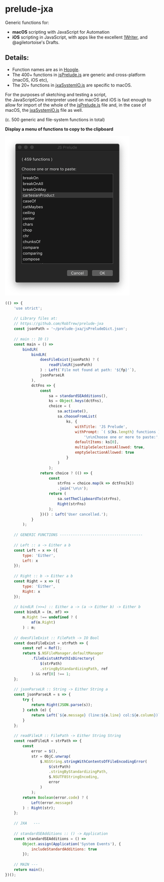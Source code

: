 # prelude-jxa
Generic functions for:

- **macOS** scripting with JavaScript for Automation
- **iOS** scripting in JavaScript, with apps like the excellent [1Writer](http://1writerapp.com/), and @agiletortoise's Drafts.

## Details:

- Function names are as in [Hoogle](https://www.haskell.org/hoogle/?hoogle=concatMap).
- The 400+ functions in [jsPrelude.js](https://github.com/RobTrew/prelude-jxa/blob/master/jsPrelude.js) are generic and cross-platform (macOS, iOS etc),
- The 20+ functions in [jxaSystemIO.js](https://github.com/RobTrew/prelude-jxa/blob/master/jxaSystemIO.js) are specific to macOS.

For the purposes of sketching and testing  a script,  
the JavaScriptCore interpreter used on macOS and iOS is fast enough
to allow for import of the whole of the [jsPrelude.js](https://github.com/RobTrew/prelude-jxa/blob/master/jsPrelude.js) file and,
in the case of macOS, the [jxaSystemIO.js](https://github.com/RobTrew/prelude-jxa/blob/master/jxaSystemIO.js) file as well.

(c. 500 generic and file-system functions in total)

**Display a menu of functions to copy to the clipboard**

 ![Menu of functions](./functionMenu.png)

```javascript
(() => {
    'use strict';

    // Library files at:
    // https://github.com/RobTrew/prelude-jxa
    const jsonPath = '~/prelude-jxa/jsPreludeDict.json';

    // main :: IO ()
    const main = () =>
        bindLR(
            bindLR(
                doesFileExist(jsonPath) ? (
                    readFileLR(jsonPath)
                ) : Left(`File not found at path: '${fp}'`),
                jsonParseLR
            ),
            dctFns => {
                const
                    sa = standardSEAdditions(),
                    ks = Object.keys(dctFns),
                    choice = (
                        sa.activate(),
                        sa.chooseFromList(
                            ks, {
                                withTitle: 'JS Prelude',
                                withPrompt: `( ${ks.length} functions )` +
                                    '\n\nChoose one or more to paste:',
                                defaultItems: ks[0],
                                multipleSelectionsAllowed: true,
                                emptySelectionAllowed: true
                            }
                        )
                    );
                return choice ? (() => {
                    const
                        strFns = choice.map(k => dctFns[k])
                        .join('\n\n');
                    return (
                        sa.setTheClipboardTo(strFns),
                        Right(strFns)
                    );
                })() : Left('User cancelled.');
            }
        );

    // GENERIC FUNCTIONS --------------------------------------

    // Left :: a -> Either a b
    const Left = x => ({
        type: 'Either',
        Left: x
    });

    // Right :: b -> Either a b
    const Right = x => ({
        type: 'Either',
        Right: x
    });

    // bindLR (>>=) :: Either a -> (a -> Either b) -> Either b
    const bindLR = (m, mf) =>
        m.Right !== undefined ? (
            mf(m.Right)
        ) : m;

    // doesFileExist :: FilePath -> IO Bool
    const doesFileExist = strPath => {
        const ref = Ref();
        return $.NSFileManager.defaultManager
            .fileExistsAtPathIsDirectory(
                $(strPath)
                .stringByStandardizingPath, ref
            ) && ref[0] !== 1;
    };

    // jsonParseLR :: String -> Either String a
    const jsonParseLR = s => {
        try {
            return Right(JSON.parse(s));
        } catch (e) {
            return Left(`${e.message} (line:${e.line} col:${e.column})`);
        }
    };

    // readFileLR :: FilePath -> Either String String
    const readFileLR = strPath => {
        const
            error = $(),
            str = ObjC.unwrap(
                $.NSString.stringWithContentsOfFileEncodingError(
                    $(strPath)
                    .stringByStandardizingPath,
                    $.NSUTF8StringEncoding,
                    error
                )
            );
        return Boolean(error.code) ? (
            Left(error.message)
        ) : Right(str);
    };

    // JXA   ---

    // standardSEAdditions :: () -> Application
    const standardSEAdditions = () =>
        Object.assign(Application('System Events'), {
            includeStandardAdditions: true
        });

    // MAIN ---
    return main();
})();
```
